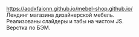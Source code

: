 https://aodxfaionn.github.io/mebel-shop.github.io/
<br>Лендинг магазина дизайнерской мебель. 
<br>Реализованы слайдеры и табы на чистом JS.
<br>Верстка по БЭМ.
